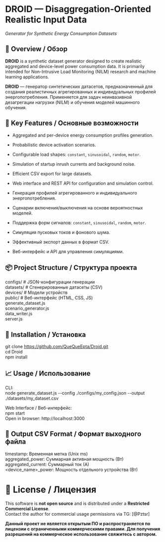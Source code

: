 # DROID — Disaggregation-Oriented Realistic Input Data  
_Generator for Synthetic Energy Consumption Datasets_

## 📖 Overview / Обзор

**DROID** is a synthetic dataset generator designed to create realistic aggregated and device-level power consumption data. It is primarily intended for Non-Intrusive Load Monitoring (NILM) research and machine learning applications.

**DROID** — генератор синтетических датасетов, предназначенный для создания реалистичных агрегированных и индивидуальных профилей энергопотребления. Применяется для задач неинвазивной дезагрегации нагрузки (NILM) и обучения моделей машинного обучения.

## 🎯 Key Features / Основные возможности

- Aggregated and per-device energy consumption profiles generation.  
- Probabilistic device activation scenarios.  
- Configurable load shapes: `constant`, `sinusoidal`, `random`, `motor`.  
- Simulation of startup inrush currents and background noise.  
- Efficient CSV export for large datasets.  
- Web interface and REST API for configuration and simulation control.  

- Генерация профилей агрегированного и индивидуального энергопотребления.  
- Сценарии включения/выключения на основе вероятностных моделей.  
- Поддержка форм сигналов: `constant`, `sinusoidal`, `random`, `motor`.  
- Симуляция пусковых токов и фонового шума.  
- Эффективный экспорт данных в формат CSV.  
- Веб-интерфейс и API для управления симуляциями.

## 📦 Project Structure / Структура проекта

configs/         # JSON-конфигурации генерации  
datasets/        # Сгенерированные датасеты (CSV)  
devices/         # Модели устройств  
public/          # Веб-интерфейс (HTML, CSS, JS)  
generate_dataset.js  
scenario_generator.js  
data_writer.js  
server.js  

## 🚀 Installation / Установка

git clone https://github.com/QueQueEpta/Droid.git  
cd Droid  
npm install  

## 📈 Usage / Использование

CLI:  
node generate_dataset.js --config ./configs/my_config.json --output ./datasets/my_dataset.csv  

Web Interface / Веб-интерфейс:  
npm start  
Open in browser: http://localhost:3000  

## 📄 Output CSV Format / Формат выходного файла

timestamp: Временная метка (Unix ms)  
aggregated_power: Суммарная активная мощность (Вт)  
aggregated_current: Суммарный ток (А)  
<device_name>_power: Мощность отдельного устройства (Вт)  

# 📜 License / Лицензия

This software is **not open source** and is distributed under a **Restricted Commercial License**.  
Contact the author for commercial usage permissions via TG: [@Pztsr]  

**Данный проект не является открытым ПО и распространяется по лицензии с ограниченными коммерческими правами. Для получения разрешений на коммерческое использование свяжитесь с автором.**

